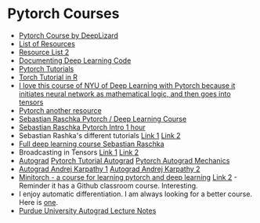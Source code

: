 # Pytorch Courses
* [Pytorch Course by DeepLizard](https://youtube.com/playlist?list=PLZbbT5o_s2xrfNyHZsM6ufI0iZENK9xgG&si=LjN66E6YZvL0bLGC)
* [List of Resources](https://forums.fast.ai/t/getting-comfortable-with-pytorch-projects/28371)
* [Resource List 2](https://www.reddit.com/r/learnmachinelearning/comments/pbt4gk/good_tutorials_for_pytorch/)
* [Documenting Deep Learning Code](https://www.linkedin.com/advice/0/how-do-you-document-your-machine-learning-code)
* [Pytorch Tutorials](https://pytorch.org/tutorials/beginner/basics/quickstart_tutorial.html)
* [Torch Tutorial in R](https://skeydan.github.io/Deep-Learning-and-Scientific-Computing-with-R-torch/tensors.html)
* [I love this course of NYU of Deep Learning with Pytorch because it initiates neural network as mathematical logic, and then goes into tensors](https://github.com/Atcold/NYU-DLSP20/tree/master)
* [Pytorch another resource](https://www.learnpytorch.io/)
* [Sebastian Raschka  Pytorch / Deep Learning Course](https://youtube.com/playlist?list=PLTKMiZHVd_2KJtIXOW0zFhFfBaJJilH51&si=iX7nAdxerqMHqpj5)
* [Sebastian Raschka Pytorch Intro 1 hour](https://www.youtube.com/watch?v=nf-r9gnum7o)
* Sebastian Rashka's different tutorials [Link 1](https://youtu.be/B5GHmm3KN2A?si=MWk9ykeVz6GUYECs) [Link 2](https://youtu.be/0yRsbh1bgtk?si=Ve760pgsKnkx8wDH)
* [Full deep learning course Sebastian Raschka](https://youtube.com/playlist?list=PLTKMiZHVd_2KJtIXOW0zFhFfBaJJilH51&si=HNcZyRQdsV_5w0QJ)
* Broadcasting in Tensors [Link 1](https://youtu.be/4Ehb_is-MFU?si=MEx0u79-voaxaHkP) [Link 2](https://youtu.be/QscEWm0QTRY?si=_sNAPnEaAgGJTDZk)
* [Autograd](https://youtu.be/j1-r1vO2a_o?si=zpDnKa3_veFNbxkH) [Pytorch Tutorial Autograd](https://pytorch.org/tutorials/beginner/introyt/autogradyt_tutorial.html) [Pytorch Autograd Mechanics](https://pytorch.org/docs/stable/notes/autograd.html)
* [Autograd Andrej Karpathy 1](https://www.youtube.com/watch?v=VMj-3S1tku0&list=PLAqhIrjkxbuWI23v9cThsA9GvCAUhRvKZ&index=1&t=9s)  [Autograd Andrej Karpathy 2](https://www.youtube.com/watch?v=q8SA3rM6ckI&list=PLAqhIrjkxbuWI23v9cThsA9GvCAUhRvKZ&index=5)
* [Minitorch - a course for learning pytorch and deep learning](https://github.com/minitorch/minitorch) [Link 2](https://minitorch.github.io/) - Reminder it has a Github classroom course. Interesting.
* I enjoy automatic differentiation. I am always looking for a better course. Here is [one](https://kitchingroup.cheme.cmu.edu/f19-06623/19-introduction-to-autograd.html).
* [Purdue University Autograd Lecture Notes](https://engineering.purdue.edu/DeepLearn/pdf-kak/AutogradAndCGP.pdf)
